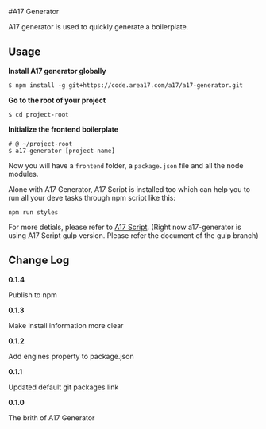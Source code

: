 #A17 Generator

A17 generator is used to quickly generate a boilerplate. 

## Usage

**Install A17 generator globally**

  ```shell
  $ npm install -g git+https://code.area17.com/a17/a17-generator.git
  ```

**Go to the root of your project**

  ```shell
  $ cd project-root
  ```

**Initialize the frontend boilerplate**

  ```shell
  # @ ~/project-root
  $ a17-generator [project-name]
  ```

Now you will have a `frontend` folder, a `package.json` file and all the node modules.

Alone with A17 Generator, A17 Script is installed too which can help you to run all your deve tasks through npm script like this:

  ```shell
  npm run styles
  ```

For more detials, please refer to [A17 Script](https://code.area17.com/a17/a17-script).
(Right now a17-generator is using A17 Script gulp version. Please refer the document of the gulp branch)

## Change Log

**0.1.4**

Publish to npm

**0.1.3**

Make install information more clear

**0.1.2**

Add engines property to package.json

**0.1.1**

Updated default git packages link

**0.1.0**

The brith of A17 Generator
